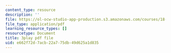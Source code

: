 ```yaml
---
content_type: resource
description: ''
file: https://ol-ocw-studio-app-production.s3.amazonaws.com/courses/18-01sc-single-variable-calculus-fall-2010/e662f72d7acb22a775db49d625a1d835_R9a_NHXrBcg.pdf
file_type: application/pdf
learning_resource_types: []
resourcetype: Document
title: 3play pdf file
uid: e662f72d-7acb-22a7-75db-49d625a1d835
---
```

